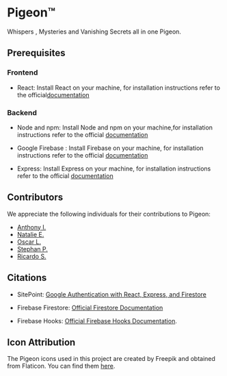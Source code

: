 # Pigeon™ 

Whispers , Mysteries and Vanishing Secrets all in one Pigeon. 
## Prerequisites 

### Frontend 
- React: Install React on your machine, for installation instructions refer to the official[documentation](https://reactjs.org/docs/getting-started.html) 

### Backend 
- Node and npm: Install Node and npm on your machine,for installation instructions refer to the official [documentation](https://nodejs.org/en/download/)

- Google Firebase : Install Firebase on your machine, for installation instructions refer to the official [documentation](https://firebase.google.com/docs/web/setup) 

- Express: Install Express on your machine, for installation instructions refer to the official [documentation](https://expressjs.com/en/starter/installing.html) 


## Contributors 
We appreciate the following individuals for their contributions to Pigeon:

- [Anthony I.](https://github.com/aginiguez)
- [Natalie E.](https://github.com/Natalievo1)
- [Oscar L.](https://github.com/LopEm15) 
- [Stephan P.](https://github.com/pak-s) 
- [Ricardo S.](https://github.com/)

## Citations

- SitePoint: [Google Authentication with React, Express, and Firestore](https://www.sitepoint.com/google-auth-react-express/)

- Firebase Firestore: [Official Firestore Documentation](https://firebase.google.com/docs/firestore?authuser=0&hl=en)

- Firebase Hooks: [Official Firebase Hooks Documentation](https://firebaseopensource.com/projects/csfrequency/react-firebase-hooks).

## Icon Attribution

The Pigeon icons used in this project are created by Freepik and obtained from Flaticon. You can find them [here](https://www.flaticon.com/free-icons/pigeon).
